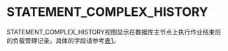 # STATEMENT\_COMPLEX\_HISTORY<a name="ZH-CN_TOPIC_0245374770"></a>

STATEMENT\_COMPLEX\_HISTORY视图显示在数据库主节点上执行作业结束后的负载管理记录。具体的字段请参考[表1](GS_SESSION_MEMORY_DETAIL.md#zh-cn_topic_0059778760_td16c4d9490d3429bb7924dc70121414a)。
